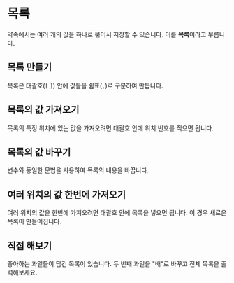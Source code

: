 <script setup>
import CodeRunner from "../_/code-runner.vue"
</script>

# 목록

약속에서는 여러 개의 값을 하나로 묶어서 저장할 수 있습니다. 이를 **목록**이라고 부릅니다.

## 목록 만들기

목록은 대괄호(`[` `]`) 안에 값들을 쉼표(`,`)로 구분하여 만듭니다.

<CodeRunner code='음식: ["피자", "햄버거", "파스타"]
음식 보여주기' />

## 목록의 값 가져오기

목록의 특정 위치에 있는 값을 가져오려면 대괄호 안에 위치 번호를 적으면 됩니다.

<CodeRunner :code='`음식: ["피자", "햄버거", "파스타"]\n
"첫 번째 음식은 " + 음식[1] 보여주기
"두 번째 음식은 " + 음식[2] 보여주기`' />

## 목록의 값 바꾸기

변수와 동일한 문법을 사용하여 목록의 내용을 바꿉니다.

<CodeRunner :code='`음식: ["피자", "햄버거", "파스타"]\n
음식[2]: "치킨"
음식 보여주기`' />

## 여러 위치의 값 한번에 가져오기

여러 위치의 값을 한번에 가져오려면 대괄호 안에 목록을 넣으면 됩니다. 이 경우 새로운 목록이 만들어집니다.

<CodeRunner :code='`음식: ["피자", "햄버거", "파스타", "치킨", "초밥"]\n
선택한_음식: 음식[[1, 3, 5]]
선택한_음식 보여주기`' />

## 직접 해보기

좋아하는 과일들이 담긴 목록이 있습니다. 두 번째 과일을 "배"로 바꾸고 전체 목록을 출력해보세요.

<CodeRunner :challenge='{
    output: `[사과, 배, 딸기]`,
    answerCode: `과일: ["사과", "포도", "딸기"]
과일[2]: "배"
과일 보여주기`
}' code='과일: ["사과", "포도", "딸기"]' />
